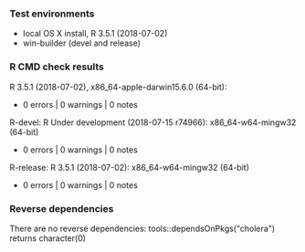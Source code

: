 ### Test environments

* local OS X install, R 3.5.1 (2018-07-02)
* win-builder (devel and release)


### R CMD check results

R 3.5.1 (2018-07-02), x86_64-apple-darwin15.6.0 (64-bit):

* 0 errors | 0 warnings | 0 notes


R-devel: R Under development (2018-07-15 r74966): x86_64-w64-mingw32 (64-bit)

* 0 errors | 0 warnings | 0 notes


R-release: R 3.5.1 (2018-07-02): x86_64-w64-mingw32 (64-bit)

* 0 errors | 0 warnings | 0 notes


### Reverse dependencies

There are no reverse dependencies: 
  tools::dependsOnPkgs("cholera") returns character(0)
